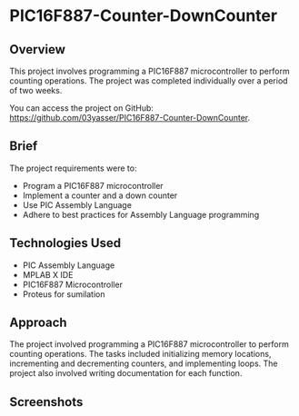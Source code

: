 # PIC16F887-Counter-DownCounter

## Overview
This project involves programming a PIC16F887 microcontroller to perform counting operations. The project was completed individually over a period of two weeks.

You can access the project on GitHub: https://github.com/03yasser/PIC16F887-Counter-DownCounter.

## Brief
The project requirements were to:

- Program a PIC16F887 microcontroller
- Implement a counter and a down counter
- Use PIC Assembly Language
- Adhere to best practices for Assembly Language programming

## Technologies Used
- PIC Assembly Language
- MPLAB X IDE
- PIC16F887 Microcontroller
- Proteus for sumilation

## Approach
The project involved programming a PIC16F887 microcontroller to perform counting operations. The tasks included initializing memory locations, incrementing and decrementing counters, and implementing loops. The project also involved writing documentation for each function.


## Screenshots

